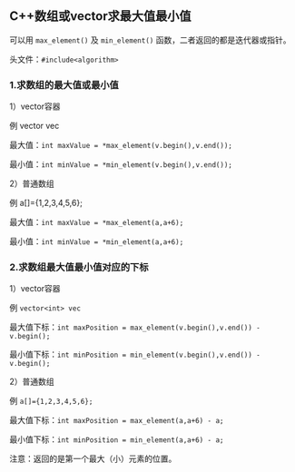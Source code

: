 ## C++数组或vector求最大值最小值

可以用 `max_element()` 及 `min_element()` 函数，二者返回的都是迭代器或指针。

头文件：`#include<algorithm>`


### 1.求数组的最大值或最小值

1）vector容器

例 vector<int> vec

最大值：`int maxValue = *max_element(v.begin(),v.end());` 

最小值：`int minValue = *min_element(v.begin(),v.end());`

2）普通数组

例 a[]={1,2,3,4,5,6};

最大值：`int maxValue = *max_element(a,a+6);`

最小值：`int minValue = *min_element(a,a+6);`


### 2.求数组最大值最小值对应的下标

1）vector容器

例 `vector<int> vec`

最大值下标：`int maxPosition = max_element(v.begin(),v.end()) - v.begin();`

最小值下标：`int minPosition = min_element(v.begin(),v.end()) - v.begin();`

2）普通数组

例 `a[]={1,2,3,4,5,6};`

最大值下标：`int maxPosition = max_element(a,a+6) - a;`

最小值下标：`int minPosition = min_element(a,a+6) - a;`


注意：返回的是第一个最大（小）元素的位置。
